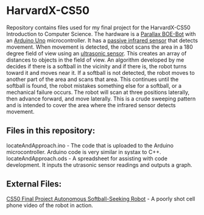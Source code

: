 # HarvardX-CS50  
Repository contains files used for my final project for the HarvardX-CS50 Introduction to Computer Science.
The hardware is a [Parallax BOE-Bot](https://www.parallax.com/product/32335) with an [Arduino Uno](https://store.arduino.cc/usa/arduino-uno-rev3) microcontroller. It has a [passive infrared sensor](https://www.parallax.com/product/555-28027) that detects movement. When movement is detected, the robot scans the area in a 180 degree field of view using an [ultrasonic sensor](https://www.parallax.com/product/910-28015a). This creates an array of distances to objects in the field of view. An algorithm developed by me decides if there is a softball in the vicinity and if there is, the robot turns toward it and moves near it. If a softball is not detected, the robot moves to another part of the area and scans that area. This continues until the softball is found, the robot mistakes something else for a softball, or a mechanical failure occurs. The robot will scan at three positions laterally, then advance forward, and move laterally. This is a crude sweeping pattern and is intended to cover the area where the infrared sensor detects movement.  

## Files in this repository:  
locateAndApproach.ino - The code that is uploaded to the Arduino microcontroller.  Arduino code is very similar in systax to C++.  
locateAndApproach.ods - A spreadsheet for assisting with code development.  It inputs the utrasonic sensor readings and outputs a graph.  

## External Files:  
[CS50 Final Project Autonomous Softball-Seeking Robot](https://youtu.be/zdHkmBB07lQ) - A poorly shot cell phone video of the robot in action.   
